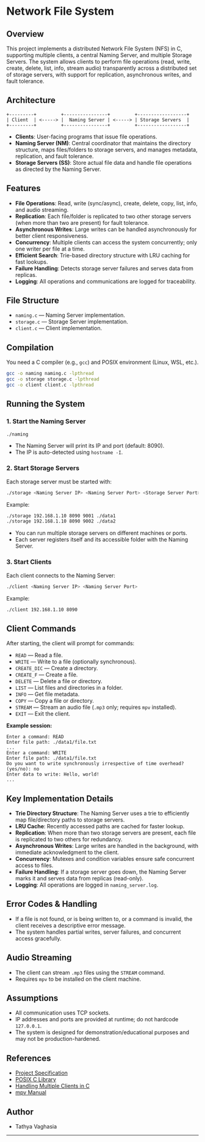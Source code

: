 # Network File System

## Overview

This project implements a distributed Network File System (NFS) in C, supporting multiple clients, a central Naming Server, and multiple Storage Servers. The system allows clients to perform file operations (read, write, create, delete, list, info, stream audio) transparently across a distributed set of storage servers, with support for replication, asynchronous writes, and fault tolerance.

## Architecture

```
+---------+         +----------------+         +------------------+
| Client  | <-----> |  Naming Server | <-----> | Storage Servers  |
+---------+         +----------------+         +------------------+
```

- **Clients**: User-facing programs that issue file operations.
- **Naming Server (NM)**: Central coordinator that maintains the directory structure, maps files/folders to storage servers, and manages metadata, replication, and fault tolerance.
- **Storage Servers (SS)**: Store actual file data and handle file operations as directed by the Naming Server.

## Features

- **File Operations**: Read, write (sync/async), create, delete, copy, list, info, and audio streaming.
- **Replication**: Each file/folder is replicated to two other storage servers (when more than two are present) for fault tolerance.
- **Asynchronous Writes**: Large writes can be handled asynchronously for better client responsiveness.
- **Concurrency**: Multiple clients can access the system concurrently; only one writer per file at a time.
- **Efficient Search**: Trie-based directory structure with LRU caching for fast lookups.
- **Failure Handling**: Detects storage server failures and serves data from replicas.
- **Logging**: All operations and communications are logged for traceability.

## File Structure

- `naming.c` — Naming Server implementation.
- `storage.c` — Storage Server implementation.
- `client.c` — Client implementation.

## Compilation

You need a C compiler (e.g., `gcc`) and POSIX environment (Linux, WSL, etc.).

```sh
gcc -o naming naming.c -lpthread
gcc -o storage storage.c -lpthread
gcc -o client client.c -lpthread
```

## Running the System

### 1. Start the Naming Server

```sh
./naming
```
- The Naming Server will print its IP and port (default: 8090).
- The IP is auto-detected using `hostname -I`.

### 2. Start Storage Servers

Each storage server must be started with:
```sh
./storage <Naming Server IP> <Naming Server Port> <Storage Server Port> <Accessible Folder>
```
Example:
```sh
./storage 192.168.1.10 8090 9001 ./data1
./storage 192.168.1.10 8090 9002 ./data2
```
- You can run multiple storage servers on different machines or ports.
- Each server registers itself and its accessible folder with the Naming Server.

### 3. Start Clients

Each client connects to the Naming Server:
```sh
./client <Naming Server IP> <Naming Server Port>
```
Example:
```sh
./client 192.168.1.10 8090
```

## Client Commands

After starting, the client will prompt for commands:

- `READ` — Read a file.
- `WRITE` — Write to a file (optionally synchronous).
- `CREATE_DIC` — Create a directory.
- `CREATE_F` — Create a file.
- `DELETE` — Delete a file or directory.
- `LIST` — List files and directories in a folder.
- `INFO` — Get file metadata.
- `COPY` — Copy a file or directory.
- `STREAM` — Stream an audio file (`.mp3` only; requires `mpv` installed).
- `EXIT` — Exit the client.

**Example session:**
```
Enter a command: READ
Enter file path: ./data1/file.txt
...
Enter a command: WRITE
Enter file path: ./data1/file.txt
Do you want to write synchronously irrespective of time overhead? (yes/no): no
Enter data to write: Hello, world!
...
```

## Key Implementation Details

- **Trie Directory Structure**: The Naming Server uses a trie to efficiently map file/directory paths to storage servers.
- **LRU Cache**: Recently accessed paths are cached for faster lookup.
- **Replication**: When more than two storage servers are present, each file is replicated to two others for redundancy.
- **Asynchronous Writes**: Large writes are handled in the background, with immediate acknowledgment to the client.
- **Concurrency**: Mutexes and condition variables ensure safe concurrent access to files.
- **Failure Handling**: If a storage server goes down, the Naming Server marks it and serves data from replicas (read-only).
- **Logging**: All operations are logged in `naming_server.log`.

## Error Codes & Handling

- If a file is not found, or is being written to, or a command is invalid, the client receives a descriptive error message.
- The system handles partial writes, server failures, and concurrent access gracefully.

## Audio Streaming

- The client can stream `.mp3` files using the `STREAM` command.
- Requires `mpv` to be installed on the client machine.

## Assumptions

- All communication uses TCP sockets.
- IP addresses and ports are provided at runtime; do not hardcode `127.0.0.1`.
- The system is designed for demonstration/educational purposes and may not be production-hardened.

## References

- [Project Specification](https://karthikv1392.github.io/cs3301_osn/project/)
- [POSIX C Library](https://pubs.opengroup.org/onlinepubs/9699919799/)
- [Handling Multiple Clients in C](https://www.geeksforgeeks.org/handling-multiple-clients-on-server-with-multithreading-using-socket-programming-in-c-cpp/)
- [mpv Manual](https://mpv.io/manual/master/)

## Author


- Tathya Vaghasia

---
